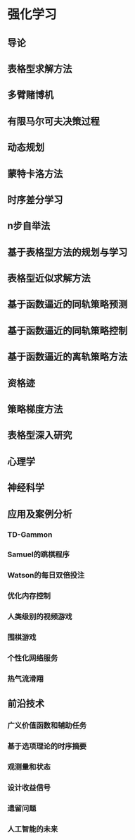 # 强化学习

## 导论

## 表格型求解方法

## 多臂赌博机

## 有限马尔可夫决策过程

## 动态规划

## 蒙特卡洛方法

## 时序差分学习

## n步自举法

## 基于表格型方法的规划与学习

## 表格型近似求解方法

## 基于函数逼近的同轨策略预测

## 基于函数逼近的同轨策略控制

## 基于函数逼近的离轨策略方法

## 资格迹

## 策略梯度方法

## 表格型深入研究

## 心理学

## 神经科学

## 应用及案例分析

### TD-Gammon

### Samuel的跳棋程序

### Watson的每日双倍投注

### 优化内存控制

### 人类级别的视频游戏

### 围棋游戏

### 个性化网络服务

### 热气流滑翔

## 前沿技术

### 广义价值函数和辅助任务

### 基于选项理论的时序摘要

### 观测量和状态

### 设计收益信号

### 遗留问题

### 人工智能的未来
